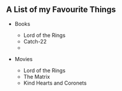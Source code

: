 ## A List of my Favourite Things

* Books
  * Lord of the Rings
  * Catch-22
  *
  
* Movies
  * Lord of the Rings
  * The Matrix
  * Kind Hearts and Coronets
